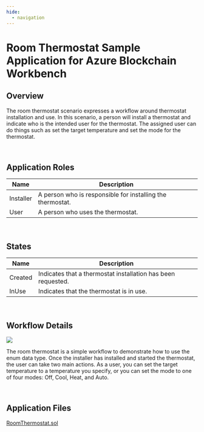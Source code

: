 ```yaml
---
hide:
  - navigation
---
```


Room Thermostat Sample Application for Azure Blockchain Workbench
====================================================

Overview
---------

The room thermostat scenario expresses a workflow around thermostat installation and use. In this scenario, a person will install a thermostat and indicate who is the intended user for the thermostat. The assigned user can do things such as set the target temperature and set the mode for the thermostat.

<br />

Application Roles
------------------

| Name       | Description                                                                                         |
|------------|-----------------------------------------------------------------------------------------------------|
| Installer | A person who is responsible for installing the thermostat. |
| User | A person who uses the thermostat.  |

<br />

States
-------

| Name                 | Description                                                                                                 |
|----------------------|-------------------------------------------------------------------------------------------------------------|
| Created | Indicates that a thermostat installation has been requested. |
| InUse | Indicates that the thermostat is in use. |

<br />

Workflow Details
----------------

![](https://raw.githubusercontent.com/truffle-box/azure-room-thermostat-box/master/media/roomthermostat.png)

The room thermostat is a simple workflow to demonstrate how to use the enum data type. Once the installer has installed and started the thermostat, the user can take two main actions. As a user, you can set the target temperature to a temperature you specify, or you can set the mode to one of four modes: Off, Cool, Heat, and Auto.

<br />

Application Files
-----------------
[RoomThermostat.sol](https://raw.githubusercontent.com/truffle-box/azure-room-thermostat-box/master/contracts/RoomThermostat.sol)
